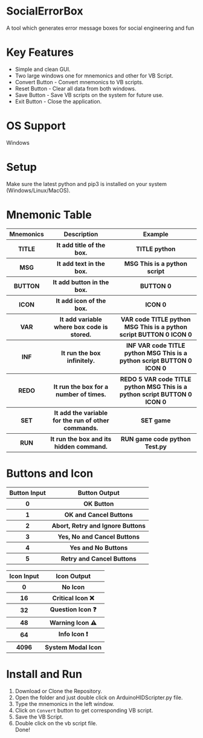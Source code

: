 # SocialErrorBox
A tool which generates error message boxes for social engineering and fun

# Key Features
- Simple and clean GUI.<br>
- Two large windows one for mnemonics and other for VB Script.<br>
- Convert Button - Convert mnemonics to VB scripts.<br>
- Reset Button - Clear all data from both windows.<br>
- Save Button - Save VB scripts on the system for future use.<br>
- Exit Button - Close the application.<br>

# OS Support
Windows

# Setup
Make sure the latest python and pip3 is installed on your system (Windows/Linux/MacOS).<br>

# Mnemonic Table
<table>
 <tr>
  <th>Mnemonics</th>
  <th>Description</th>
  <th>Example</th>
 </tr>
 <tr>
  <th>TITLE</th>
  <th>It add title of the box.</th>
  <th>TITLE python</th>
 </tr>
  <tr>
  <th>MSG</th>
  <th>It add text in the box.</th>
  <th>MSG This is a python script</th>
 </tr>
  <tr>
  <th>BUTTON</th>
  <th>It add button in the box.</th>
  <th>BUTTON 0</th>
 </tr>
 <tr>
  <th>ICON</th>
  <th>It add icon of the box.</th>
  <th>ICON 0</th>
 </tr>
  <tr>
  <th>VAR</th>
  <th>It add variable where box code is stored.</th>
  <th>VAR code TITLE python MSG This is a python script BUTTON 0 ICON 0</th>
 </tr>
  <tr>
  <th>INF</th>
  <th>It run the box infinitely.</th>
  <th>INF VAR code TITLE python MSG This is a python script BUTTON 0 ICON 0</th>
 </tr>
 <tr>
  <th>REDO</th>
  <th>It run the box for a number of times.</th>
  <th>REDO 5 VAR code TITLE python MSG This is a python script BUTTON 0 ICON 0</th>
 </tr>
 <tr>
  <th>SET</th>
  <th>It add the variable for the run of other commands.</th>
  <th>SET game</th>
 </tr>
 <tr>
  <th>RUN</th>
  <th>It run the box and its hidden command.</th>
  <th>RUN game code python Test.py</th>
 </tr>
</table>

# Buttons and Icon

<table>
 <tr>
  <th>Button Input</th>
  <th>Button Output</th>
 </tr>
 <tr>
  <th>0</th>
  <th>OK Button</th>
 </tr>
  <tr>
  <th>1</th>
  <th>OK and Cancel Buttons</th>
 </tr>
  <tr>
  <th>2</th>
  <th>Abort, Retry and Ignore Buttons</th>
 </tr>
 <tr>
  <th>3</th>
  <th>Yes, No and Cancel Buttons</th>
 </tr>
  <tr>
  <th>4</th>
  <th>Yes and No Buttons</th>
 </tr>
  <tr>
  <th>5</th>
  <th>Retry and Cancel Buttons</th>
 </tr>
</table>
<table>
 <tr>
  <th>Icon Input</th>
  <th>Icon Output</th>
 </tr>
 <tr>
  <th>0</th>
  <th>No Icon</th>
 </tr>
 <tr>
  <th>16</th>
  <th>Critical Icon ❌</th>
 </tr>
 <tr>
  <th>32</th>
  <th>Question Icon ❓</th>
 </tr>
 <tr>
  <th>48</th>
  <th>Warning Icon ⚠</th>
 </tr>
 <tr>
  <th>64</th>
  <th>Info Icon ❗</th>
 </tr>
 <tr>
  <th>4096</th>
  <th>System Modal Icon</th>
 </tr>
</table>

# Install and Run
1. Download or Clone the Repository.<br>
2. Open the folder and just double click on ArduinoHIDScripter.py file.<br>
3. Type the mnemonics in the left window.<br>
4. Click on ```Convert``` button to get corresponding VB script.<br>
5. Save the VB Script.<br>
6. Double click on the vb script file.<br>
Done!

